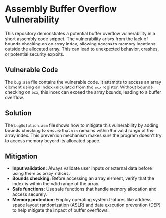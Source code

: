 # Assembly Buffer Overflow Vulnerability

This repository demonstrates a potential buffer overflow vulnerability in a short assembly code snippet. The vulnerability arises from the lack of bounds checking on an array index, allowing access to memory locations outside the allocated array. This can lead to unexpected behavior, crashes, or potential security exploits.

## Vulnerable Code

The `bug.asm` file contains the vulnerable code. It attempts to access an array element using an index calculated from the `ecx` register. Without bounds checking on `ecx`, this index can exceed the array bounds, leading to a buffer overflow.

## Solution

The `bugSolution.asm` file shows how to mitigate this vulnerability by adding bounds checking to ensure that `ecx` remains within the valid range of the array index. This prevention mechanism makes sure the program doesn't try to access memory beyond its allocated space.

## Mitigation

- **Input validation:** Always validate user inputs or external data before using them as array indices.
- **Bounds checking:** Before accessing an array element, verify that the index is within the valid range of the array.
- **Safe functions:** Use safe functions that handle memory allocation and access securely.
- **Memory protection:** Employ operating system features like address space layout randomization (ASLR) and data execution prevention (DEP) to help mitigate the impact of buffer overflows.